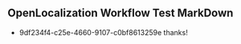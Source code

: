 ## OpenLocalization Workflow Test MarkDown
* 9df234f4-c25e-4660-9107-c0bf8613259e thanks!

<!--HONumber=Jul16_HO2-->


